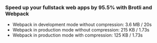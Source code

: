 ### Speed up your fullstack web apps by 95.5% with Brotli and Webpack

- Webpack in development mode without compression: 3.6 MB / 20s
- Webpack in production mode without compression: 215 KB / 1.73s
- Webpack in production mode with compression: 125 KB / 1.73s
